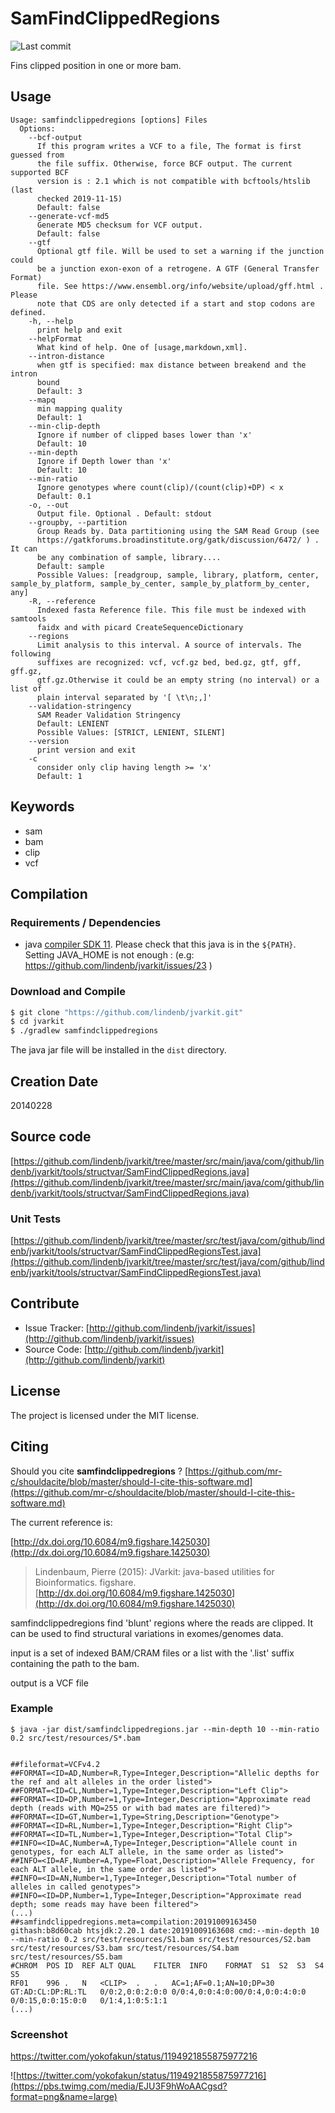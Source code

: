 # SamFindClippedRegions

![Last commit](https://img.shields.io/github/last-commit/lindenb/jvarkit.png)

Fins clipped position in one or more bam. 


## Usage

```
Usage: samfindclippedregions [options] Files
  Options:
    --bcf-output
      If this program writes a VCF to a file, The format is first guessed from 
      the file suffix. Otherwise, force BCF output. The current supported BCF 
      version is : 2.1 which is not compatible with bcftools/htslib (last 
      checked 2019-11-15)
      Default: false
    --generate-vcf-md5
      Generate MD5 checksum for VCF output.
      Default: false
    --gtf
      Optional gtf file. Will be used to set a warning if the junction could 
      be a junction exon-exon of a retrogene. A GTF (General Transfer Format) 
      file. See https://www.ensembl.org/info/website/upload/gff.html . Please 
      note that CDS are only detected if a start and stop codons are defined.
    -h, --help
      print help and exit
    --helpFormat
      What kind of help. One of [usage,markdown,xml].
    --intron-distance
      when gtf is specified: max distance between breakend and the intron 
      bound 
      Default: 3
    --mapq
      min mapping quality
      Default: 1
    --min-clip-depth
      Ignore if number of clipped bases lower than 'x'
      Default: 10
    --min-depth
      Ignore if Depth lower than 'x'
      Default: 10
    --min-ratio
      Ignore genotypes where count(clip)/(count(clip)+DP) < x
      Default: 0.1
    -o, --out
      Output file. Optional . Default: stdout
    --groupby, --partition
      Group Reads by. Data partitioning using the SAM Read Group (see 
      https://gatkforums.broadinstitute.org/gatk/discussion/6472/ ) . It can 
      be any combination of sample, library....
      Default: sample
      Possible Values: [readgroup, sample, library, platform, center, sample_by_platform, sample_by_center, sample_by_platform_by_center, any]
    -R, --reference
      Indexed fasta Reference file. This file must be indexed with samtools 
      faidx and with picard CreateSequenceDictionary
    --regions
      Limit analysis to this interval. A source of intervals. The following 
      suffixes are recognized: vcf, vcf.gz bed, bed.gz, gtf, gff, gff.gz, 
      gtf.gz.Otherwise it could be an empty string (no interval) or a list of 
      plain interval separated by '[ \t\n;,]'
    --validation-stringency
      SAM Reader Validation Stringency
      Default: LENIENT
      Possible Values: [STRICT, LENIENT, SILENT]
    --version
      print version and exit
    -c
      consider only clip having length >= 'x'
      Default: 1

```


## Keywords

 * sam
 * bam
 * clip
 * vcf


## Compilation

### Requirements / Dependencies

* java [compiler SDK 11](https://jdk.java.net/11/). Please check that this java is in the `${PATH}`. Setting JAVA_HOME is not enough : (e.g: https://github.com/lindenb/jvarkit/issues/23 )


### Download and Compile

```bash
$ git clone "https://github.com/lindenb/jvarkit.git"
$ cd jvarkit
$ ./gradlew samfindclippedregions
```

The java jar file will be installed in the `dist` directory.


## Creation Date

20140228

## Source code 

[https://github.com/lindenb/jvarkit/tree/master/src/main/java/com/github/lindenb/jvarkit/tools/structvar/SamFindClippedRegions.java](https://github.com/lindenb/jvarkit/tree/master/src/main/java/com/github/lindenb/jvarkit/tools/structvar/SamFindClippedRegions.java)

### Unit Tests

[https://github.com/lindenb/jvarkit/tree/master/src/test/java/com/github/lindenb/jvarkit/tools/structvar/SamFindClippedRegionsTest.java](https://github.com/lindenb/jvarkit/tree/master/src/test/java/com/github/lindenb/jvarkit/tools/structvar/SamFindClippedRegionsTest.java)


## Contribute

- Issue Tracker: [http://github.com/lindenb/jvarkit/issues](http://github.com/lindenb/jvarkit/issues)
- Source Code: [http://github.com/lindenb/jvarkit](http://github.com/lindenb/jvarkit)

## License

The project is licensed under the MIT license.

## Citing

Should you cite **samfindclippedregions** ? [https://github.com/mr-c/shouldacite/blob/master/should-I-cite-this-software.md](https://github.com/mr-c/shouldacite/blob/master/should-I-cite-this-software.md)

The current reference is:

[http://dx.doi.org/10.6084/m9.figshare.1425030](http://dx.doi.org/10.6084/m9.figshare.1425030)

> Lindenbaum, Pierre (2015): JVarkit: java-based utilities for Bioinformatics. figshare.
> [http://dx.doi.org/10.6084/m9.figshare.1425030](http://dx.doi.org/10.6084/m9.figshare.1425030)


samfindclippedregions find 'blunt' regions where the reads are clipped. It can be used to find structural variations in exomes/genomes data.

input is a set of indexed BAM/CRAM files or a list with the '.list' suffix containing the path to the bam.

output is a VCF file


### Example

```
$ java -jar dist/samfindclippedregions.jar --min-depth 10 --min-ratio 0.2 src/test/resources/S*.bam


##fileformat=VCFv4.2
##FORMAT=<ID=AD,Number=R,Type=Integer,Description="Allelic depths for the ref and alt alleles in the order listed">
##FORMAT=<ID=CL,Number=1,Type=Integer,Description="Left Clip">
##FORMAT=<ID=DP,Number=1,Type=Integer,Description="Approximate read depth (reads with MQ=255 or with bad mates are filtered)">
##FORMAT=<ID=GT,Number=1,Type=String,Description="Genotype">
##FORMAT=<ID=RL,Number=1,Type=Integer,Description="Right Clip">
##FORMAT=<ID=TL,Number=1,Type=Integer,Description="Total Clip">
##INFO=<ID=AC,Number=A,Type=Integer,Description="Allele count in genotypes, for each ALT allele, in the same order as listed">
##INFO=<ID=AF,Number=A,Type=Float,Description="Allele Frequency, for each ALT allele, in the same order as listed">
##INFO=<ID=AN,Number=1,Type=Integer,Description="Total number of alleles in called genotypes">
##INFO=<ID=DP,Number=1,Type=Integer,Description="Approximate read depth; some reads may have been filtered">
(...)
##samfindclippedregions.meta=compilation:20191009163450 githash:b8d60cab htsjdk:2.20.1 date:20191009163608 cmd:--min-depth 10 --min-ratio 0.2 src/test/resources/S1.bam src/test/resources/S2.bam src/test/resources/S3.bam src/test/resources/S4.bam src/test/resources/S5.bam
#CHROM	POS	ID	REF	ALT	QUAL	FILTER	INFO	FORMAT	S1	S2	S3	S4	S5
RF01	996	.	N	<CLIP>	.	.	AC=1;AF=0.1;AN=10;DP=30	GT:AD:CL:DP:RL:TL	0/0:2,0:0:2:0:0	0/0:4,0:0:4:0:00/0:4,0:0:4:0:0	0/0:15,0:0:15:0:0	0/1:4,1:0:5:1:1
(...)
```


### Screenshot

https://twitter.com/yokofakun/status/1194921855875977216

![https://twitter.com/yokofakun/status/1194921855875977216](https://pbs.twimg.com/media/EJU3F9hWoAACgsd?format=png&name=large)

